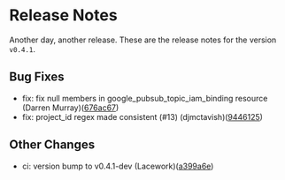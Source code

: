 # Release Notes
Another day, another release. These are the release notes for the version `v0.4.1`.

## Bug Fixes
* fix: fix null members in google_pubsub_topic_iam_binding resource (Darren Murray)([676ac67](https://github.com/lacework/terraform-gcp-gke-audit-log/commit/676ac67322f6ded88ada07f8b1734dfc34333816))
* fix: project_id regex made consistent (#13) (djmctavish)([9446125](https://github.com/lacework/terraform-gcp-gke-audit-log/commit/9446125e1e5eb914a265688ef13df4a1410c4d79))
## Other Changes
* ci: version bump to v0.4.1-dev (Lacework)([a399a6e](https://github.com/lacework/terraform-gcp-gke-audit-log/commit/a399a6e8a88553a8495098b4b901e71783efe05c))
